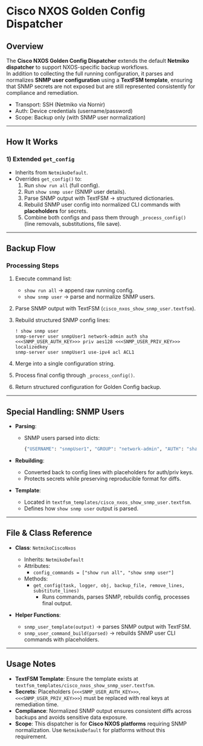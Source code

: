 # Cisco NXOS Golden Config Dispatcher

## Overview

The **Cisco NXOS Golden Config Dispatcher** extends the default **Netmiko dispatcher** to support NXOS-specific backup workflows.  
In addition to collecting the full running configuration, it parses and normalizes **SNMP user configuration** using a **TextFSM template**, ensuring that SNMP secrets are not exposed but are still represented consistently for compliance and remediation.

- Transport: SSH (Netmiko via Nornir)
- Auth: Device credentials (username/password)
- Scope: Backup only (with SNMP user normalization)

---

## How It Works

### 1) Extended `get_config`

- Inherits from `NetmikoDefault`.
- Overrides `get_config()` to:
  1. Run `show run all` (full config).
  2. Run `show snmp user` (SNMP user details).
  3. Parse SNMP output with TextFSM → structured dictionaries.
  4. Rebuild SNMP user config into normalized CLI commands with **placeholders** for secrets.
  5. Combine both configs and pass them through `_process_config()` (line removals, substitutions, file save).

---

## Backup Flow

### Processing Steps

1. Execute command list:
   - `show run all` → append raw running config.
   - `show snmp user` → parse and normalize SNMP users.
2. Parse SNMP output with TextFSM (`cisco_nxos_show_snmp_user.textfsm`).
3. Rebuild structured SNMP config lines:

   ```text
   ! show snmp user
   snmp-server user snmpUser1 network-admin auth sha <<<SNMP_USER_AUTH_KEY>>> priv aes128 <<<SNMP_USER_PRIV_KEY>>> localizedkey
   snmp-server user snmpUser1 use-ipv4 acl ACL1
   ```

4. Merge into a single configuration string.
5. Process final config through `_process_config()`.
6. Return structured configuration for Golden Config backup.

---

## Special Handling: SNMP Users

- **Parsing**:

  - SNMP users parsed into dicts:

    ```python
    {"USERNAME": "snmpUser1", "GROUP": "network-admin", "AUTH": "sha", "PRIV": "aes128", "ACL_FILTER": "ipv4:ACL1"}
    ```

- **Rebuilding**:

  - Converted back to config lines with placeholders for auth/priv keys.
  - Protects secrets while preserving reproducible format for diffs.

- **Template**:
  - Located in `textfsm_templates/cisco_nxos_show_snmp_user.textfsm`.
  - Defines how `show snmp user` output is parsed.

---

## File & Class Reference

- **Class**: `NetmikoCiscoNxos`

  - Inherits: `NetmikoDefault`
  - Attributes:
    - `config_commands = ["show run all", "show snmp user"]`
  - Methods:
    - `get_config(task, logger, obj, backup_file, remove_lines, substitute_lines)`
      - Runs commands, parses SNMP, rebuilds config, processes final output.

- **Helper Functions**:
  - `snmp_user_template(output)` → parses SNMP output with TextFSM.
  - `snmp_user_command_build(parsed)` → rebuilds SNMP user CLI commands with placeholders.

---

## Usage Notes

- **TextFSM Template**: Ensure the template exists at `textfsm_templates/cisco_nxos_show_snmp_user.textfsm`.
- **Secrets**: Placeholders (`<<<SNMP_USER_AUTH_KEY>>>`, `<<<SNMP_USER_PRIV_KEY>>>`) must be replaced with real keys at remediation time.
- **Compliance**: Normalized SNMP output ensures consistent diffs across backups and avoids sensitive data exposure.
- **Scope**: This dispatcher is for **Cisco NXOS platforms** requiring SNMP normalization. Use `NetmikoDefault` for platforms without this requirement.
